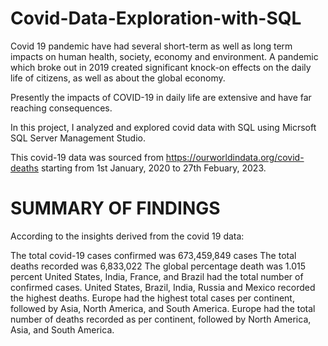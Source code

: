 # Covid-Data-Exploration-with-SQL
Covid 19 pandemic have had several short-term as well as long term impacts on human health, society, economy and environment. A pandemic which broke out in 2019 created significant knock-on effects on the daily life of citizens, as well as about the global economy.

Presently the impacts of COVID-19 in daily life are extensive and have far reaching consequences.

In this project, I analyzed and explored covid data with SQL using Micrsoft SQL Server Management Studio.

This covid-19 data was sourced from https://ourworldindata.org/covid-deaths starting from 1st January, 2020 to 27th Febuary, 2023.

# SUMMARY OF FINDINGS
According to the insights derived from the covid 19 data:

The total covid-19 cases confirmed was 673,459,849 cases
The total deaths recorded was 6,833,022
The global percentage death was 1.015 percent
United States, India, France, and Brazil had the total number of confirmed cases.
United States, Brazil, India, Russia and Mexico recorded the highest deaths.
Europe had the highest total cases per continent, followed by Asia, North America, and South America.
Europe had the total number of deaths recorded as per continent, followed by North America, Asia, and South America.
